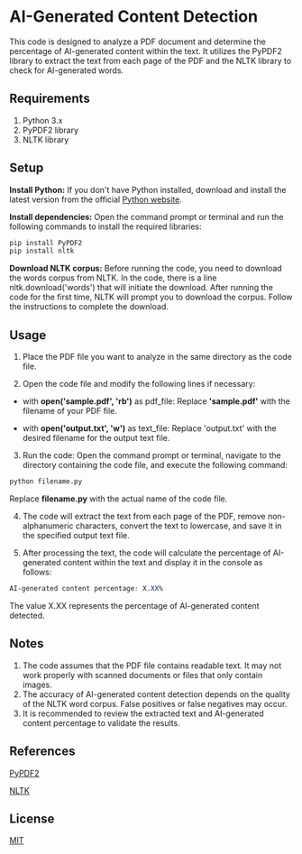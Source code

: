 # AI-Generated Content Detection

This code is designed to analyze a PDF document and determine the percentage of AI-generated content within the text. It utilizes the PyPDF2 library to extract the text from each page of the PDF and the NLTK library to check for AI-generated words.


## Requirements

1. Python 3.x
2. PyPDF2 library
3. NLTK library


## Setup

**Install Python:** If you don't have Python installed, download and install the latest version from the official [Python website](https://www.python.org/).

**Install dependencies:** Open the command prompt or terminal and run the following commands to install the required libraries:


```python
pip install PyPDF2
pip install nltk
```
**Download NLTK corpus:** Before running the code, you need to download the words corpus from NLTK. In the code, there is a line nltk.download('words') that will initiate the download. After running the code for the first time, NLTK will prompt you to download the corpus. Follow the instructions to complete the download.



## Usage
1. Place the PDF file you want to analyze in the same directory as the code file.

2. Open the code file and modify the following lines if necessary:

  - with **open('sample.pdf', 'rb')** as pdf_file: Replace **'sample.pdf'** with the filename of your PDF file.

  - with **open('output.txt', 'w')** as text_file: Replace 'output.txt' with the desired filename for the output text file.


3. Run the code: Open the command prompt or terminal, navigate to the directory containing the code file, and execute the following command:

```python
python filename.py
```
Replace **filename.py** with the actual name of the code file.

4. The code will extract the text from each page of the PDF, remove non-alphanumeric characters, convert the text to lowercase, and save it in the specified output text file.

5. After processing the text, the code will calculate the percentage of AI-generated content within the text and display it in the console as follows:
```css
AI-generated content percentage: X.XX%

```
The value X.XX represents the percentage of AI-generated content detected.

## Notes 
1. The code assumes that the PDF file contains readable text. It may not work properly with scanned documents or files that only contain images.
2. The accuracy of AI-generated content detection depends on the quality of the NLTK word corpus. False positives or false negatives may occur.
3. It is recommended to review the extracted text and AI-generated content percentage to validate the results.

## References


[PyPDF2](https://pythonhosted.org/PyPDF2/)

[NLTK](https://www.nltk.org/)


## License
[MIT](https://choosealicense.com/licenses/mit/)
